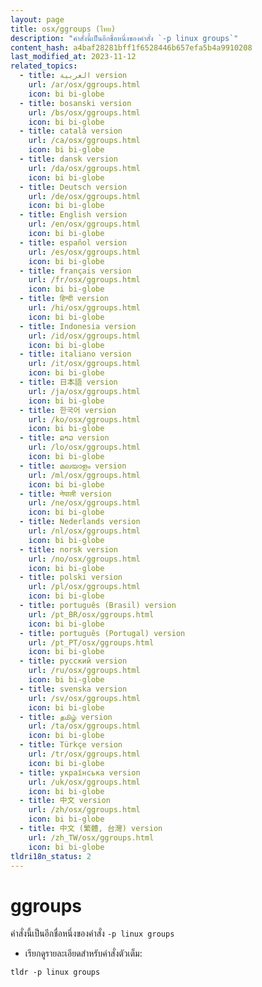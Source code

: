```yaml
---
layout: page
title: osx/ggroups (ไทย)
description: "คำสั่งนี้เป็นอีกชื่อหนึ่งของคำสั่ง `-p linux groups`"
content_hash: a4baf28281bff1f6528446b657efa5b4a9910208
last_modified_at: 2023-11-12
related_topics:
  - title: العربية version
    url: /ar/osx/ggroups.html
    icon: bi bi-globe
  - title: bosanski version
    url: /bs/osx/ggroups.html
    icon: bi bi-globe
  - title: català version
    url: /ca/osx/ggroups.html
    icon: bi bi-globe
  - title: dansk version
    url: /da/osx/ggroups.html
    icon: bi bi-globe
  - title: Deutsch version
    url: /de/osx/ggroups.html
    icon: bi bi-globe
  - title: English version
    url: /en/osx/ggroups.html
    icon: bi bi-globe
  - title: español version
    url: /es/osx/ggroups.html
    icon: bi bi-globe
  - title: français version
    url: /fr/osx/ggroups.html
    icon: bi bi-globe
  - title: हिन्दी version
    url: /hi/osx/ggroups.html
    icon: bi bi-globe
  - title: Indonesia version
    url: /id/osx/ggroups.html
    icon: bi bi-globe
  - title: italiano version
    url: /it/osx/ggroups.html
    icon: bi bi-globe
  - title: 日本語 version
    url: /ja/osx/ggroups.html
    icon: bi bi-globe
  - title: 한국어 version
    url: /ko/osx/ggroups.html
    icon: bi bi-globe
  - title: ລາວ version
    url: /lo/osx/ggroups.html
    icon: bi bi-globe
  - title: മലയാളം version
    url: /ml/osx/ggroups.html
    icon: bi bi-globe
  - title: नेपाली version
    url: /ne/osx/ggroups.html
    icon: bi bi-globe
  - title: Nederlands version
    url: /nl/osx/ggroups.html
    icon: bi bi-globe
  - title: norsk version
    url: /no/osx/ggroups.html
    icon: bi bi-globe
  - title: polski version
    url: /pl/osx/ggroups.html
    icon: bi bi-globe
  - title: português (Brasil) version
    url: /pt_BR/osx/ggroups.html
    icon: bi bi-globe
  - title: português (Portugal) version
    url: /pt_PT/osx/ggroups.html
    icon: bi bi-globe
  - title: русский version
    url: /ru/osx/ggroups.html
    icon: bi bi-globe
  - title: svenska version
    url: /sv/osx/ggroups.html
    icon: bi bi-globe
  - title: தமிழ் version
    url: /ta/osx/ggroups.html
    icon: bi bi-globe
  - title: Türkçe version
    url: /tr/osx/ggroups.html
    icon: bi bi-globe
  - title: українська version
    url: /uk/osx/ggroups.html
    icon: bi bi-globe
  - title: 中文 version
    url: /zh/osx/ggroups.html
    icon: bi bi-globe
  - title: 中文 (繁體, 台灣) version
    url: /zh_TW/osx/ggroups.html
    icon: bi bi-globe
tldri18n_status: 2
---
```

# ggroups

คำสั่งนี้เป็นอีกชื่อหนึ่งของคำสั่ง `-p linux groups`

- เรียกดูรายละเอียดสำหรับคำสั่งตัวเต็ม:

`tldr -p linux groups`
